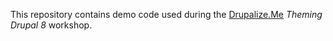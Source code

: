 This repository contains demo code used during the [Drupalize.Me](https://drupalize.me) *Theming Drupal 8* workshop.
